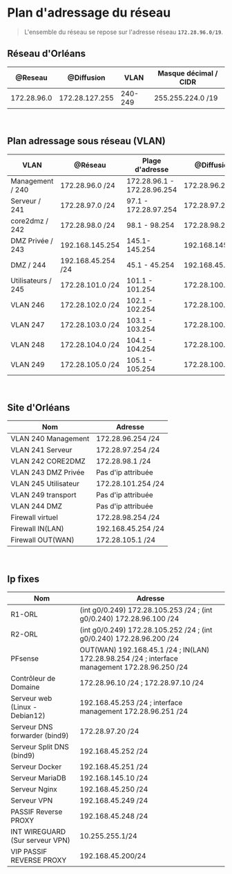 # Plan d'adressage du réseau 

>L'ensemble du réseau se repose sur l'adresse réseau **`172.28.96.0/19`**.

## Réseau d'Orléans

| @Reseau | @Diffusion | VLAN| Masque décimal  / CIDR |
|---------|------------|-----|------------------------|
|  172.28.96.0  |  172.28.127.255   | 240-249| 255.255.224.0 /19 |

</br>

## Plan adressage sous réseau (VLAN)

| VLAN | @Réseau | Plage d'adresse | @Diffusion|
|-----------|---------|-----------------|-----------|
|Management / 240|172.28.96.0 /24| 172.28.96.1 - 172.28.96.254 | 172.28.96.255|
|  Serveur / 241 | 172.28.97.0 /24| 97.1 - 172.28.97.254 |172.28.97.255|
|  core2dmz / 242 |  172.28.98.0 /24 | 98.1 - 98.254 |172.28.98.255|
|   DMZ Privée / 243 | 192.168.145.254|  145.1-145.254| 192.168.145.255 |
|  DMZ / 244 | 192.168.45.254 /24 | 45.1 - 45.254 | 192.168.45.255 |
|  Utilisateurs / 245 | 172.28.101.0 /24 | 101.1 - 101.254 | 172.28.100.255 |
|  VLAN 246 | 172.28.102.0 /24 | 102.1 - 102.254 | 172.28.100.255 |
|  VLAN 247 | 172.28.103.0 /24 | 103.1 - 103.254 | 172.28.100.255 |
|  VLAN 248| 172.28.104.0 /24 | 104.1 - 104.254 | 172.28.100.255 |
|  VLAN 249 | 172.28.105.0 /24 | 105.1 - 105.254 | 172.28.100.255 |

</br>

## Site d'Orléans
| Nom | Adresse | 
|-----------|---------|
|VLAN 240 Management  |172.28.96.254 /24|
|VLAN 241 Serveur     |172.28.97.254 /24|
|VLAN 242 CORE2DMZ    |172.28.98.1 /24|
|VLAN 243 DMZ Privée     |Pas d'ip attribuée|
|VLAN 245 Utilisateur |172.28.101.254 /24|
|VLAN 249 transport   |Pas d'ip attribuée |
|VLAN 244 DMZ         |Pas d'ip attribuée |
|Firewall virtuel     |172.28.98.254 /24|
|Firewall IN(LAN)     |192.168.45.254 /24|
|Firewall OUT(WAN)    |172.28.105.1 /24|

</br>

## Ip fixes
| Nom | Adresse | 
|-----------|---------|
|R1-ORL                |(int g0/0.249) 172.28.105.253 /24 ; (int g0/0.240) 172.28.96.100 /24|
|R2-ORL                |(int g0/0.249) 172.28.105.252 /24 ; (int g0/0.240) 172.28.96.200 /24|
|PFsense               |OUT(WAN) 192.168.45.1 /24  ;  IN(LAN) 172.28.98.254 /24 ; interface management 172.28.96.250 /24|
|Contrôleur de Domaine |172.28.96.10 /24  ; 172.28.97.10 /24|
|Serveur web (Linux - Debian12)|192.168.45.253 /24 ; interface management 172.28.96.251 /24|
|Serveur DNS forwarder (bind9)|172.28.97.20 /24|
|Serveur Split DNS (bind9)|192.168.45.252 /24|
|Serveur Docker|192.168.45.251 /24|
|Serveur MariaDB|192.168.145.10 /24|
|Serveur Nginx|192.168.45.250 /24|
|Serveur VPN|192.168.45.249 /24|
|PASSIF Reverse PROXY|192.168.45.248 /24|
|INT WIREGUARD (Sur serveur VPN)|10.255.255.1/24|
|VIP PASSIF REVERSE PROXY|192.168.45.200/24|






